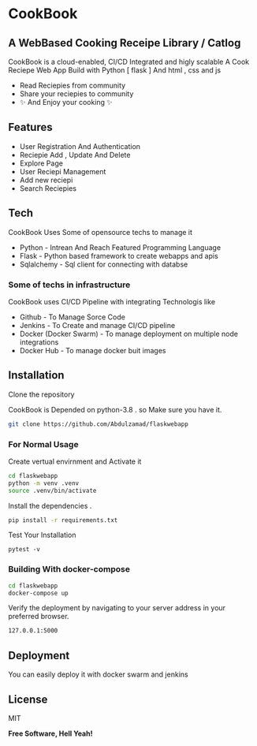 # CookBook
## A WebBased Cooking Receipe Library / Catlog
CookBook is a cloud-enabled, CI/CD Integrated and higly scalable
A Cook Reciepe Web App Build with Python [ flask ] And html , css and js 
- Read Reciepies from community
- Share your reciepies to community
- ✨ And Enjoy your cooking ✨

## Features

- User Registration And Authentication 
- Reciepie Add , Update And Delete
- Explore Page 
- User Reciepi Management
- Add new reciepi 
- Search Reciepies
## Tech
CookBook Uses Some of opensource techs to manage it

- Python - Intrean And Reach Featured Programming Language
- Flask - Python based framework to create webapps and apis
- Sqlalchemy - Sql client for connecting with databse

### Some of techs in infrastructure
CookBook uses CI/CD Pipeline with integrating Technologis like
- Github -  To Manage Sorce Code 
- Jenkins - To Create and manage CI/CD pipeline
- Docker (Docker Swarm) - To manage deployment on multiple node integrations
- Docker Hub - To manage docker buit images
## Installation



Clone the repository

CookBook is Depended on python-3.8 . so Make sure you have it.
```sh
git clone https://github.com/Abdulzamad/flaskwebapp
```

### For Normal Usage
Create vertual envirnment and Activate it 
```sh
cd flaskwebapp
python -m venv .venv
source .venv/bin/activate
```
Install the dependencies .
```sh
pip install -r requirements.txt
```
Test Your Installation
```
pytest -v
```

### Building  With docker-compose

```sh
cd flaskwebapp
docker-compose up
```

Verify the deployment by navigating to your server address in
your preferred browser.

```sh
127.0.0.1:5000
```
## Deployment

You can easily deploy it with docker swarm and jenkins


## License


MIT

**Free Software, Hell Yeah!**
